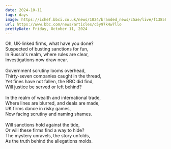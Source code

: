 ```yaml
---
date: 2024-10-11
tags: days
image: https://ichef.bbci.co.uk/news/1024/branded_news/c5ae/live/f1385890-8706-11ef-8c26-f76ffbea7663.jpg
url: https://www.bbc.com/news/articles/c5y97k4w7llo
prettyDate: Friday, October 11, 2024
---
```

Oh, UK-linked firms, what have you done?<br>Suspected of busting sanctions for fun,<br>In Russia's realm, where rules are clear,<br>Investigations now draw near.<br><br>Government scrutiny looms overhead,<br>Thirty-seven companies caught in the thread,<br>Yet fines have not fallen, the BBC did find,<br>Will justice be served or left behind?<br><br>In the realm of wealth and international trade,<br>Where lines are blurred, and deals are made,<br>UK firms dance in risky games,<br>Now facing scrutiny and naming shames.<br><br>Will sanctions hold against the tide,<br>Or will these firms find a way to hide?<br>The mystery unravels, the story unfolds,<br>As the truth behind the allegations molds.